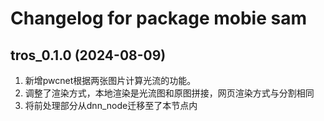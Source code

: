 # Changelog for package mobie sam

tros_0.1.0 (2024-08-09)
------------------
1. 新增pwcnet根据两张图片计算光流的功能。
2. 调整了渲染方式，本地渲染是光流图和原图拼接，网页渲染方式与分割相同
3. 将前处理部分从dnn_node迁移至了本节点内
